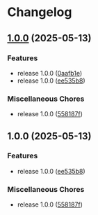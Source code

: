 # Changelog

## [1.0.0](https://github.com/ludovicweber87/env-consistency/compare/v1.0.0...v1.0.0) (2025-05-13)


### Features

* release 1.0.0 ([0aafb1e](https://github.com/ludovicweber87/env-consistency/commit/0aafb1ecf9fdf389b7c8cbda2634071f16230798))
* release 1.0.0 ([ee535b8](https://github.com/ludovicweber87/env-consistency/commit/ee535b8418b5fdcc0f190b6bd1a030c2db892499))


### Miscellaneous Chores

* release 1.0.0 ([558187f](https://github.com/ludovicweber87/env-consistency/commit/558187fec452ee1e98a6aa3255a0e86af36290c1))

## 1.0.0 (2025-05-13)


### Features

* release 1.0.0 ([ee535b8](https://github.com/ludovicweber87/env-consistency/commit/ee535b8418b5fdcc0f190b6bd1a030c2db892499))


### Miscellaneous Chores

* release 1.0.0 ([558187f](https://github.com/ludovicweber87/env-consistency/commit/558187fec452ee1e98a6aa3255a0e86af36290c1))
